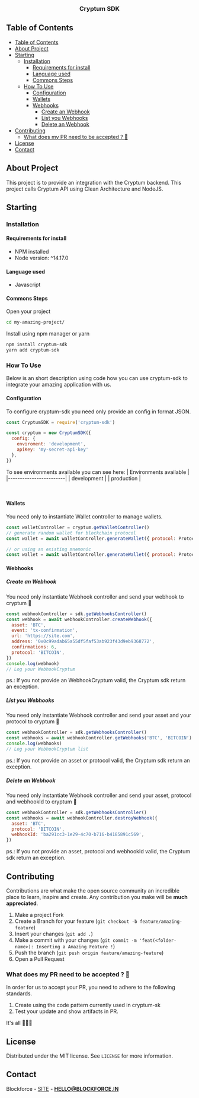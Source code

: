 <br />
<p align="center">
  <h3 align="center">Cryptum SDK</h3>
</p>

<!-- TABLE OF CONTENTS -->

## Table of Contents

- [Table of Contents](#table-of-contents)
- [About Project](#about-project)
- [Starting](#starting)
  - [Installation](#installation)
    - [Requirements for install](#requirements-for-install)
    - [Language used](#language-used)
    - [Commons Steps](#commons-steps)
  - [How To Use](#how-to-use)
    - [Configuration](#configuration)
    - [Wallets](#wallets)
    - [Webhooks](#webhooks)
      - [Create an Webhook](#create-an-webhook)
      - [List you Webhooks](#list-you-webhooks)
      - [Delete an Webhook](#delete-an-webhook)
- [Contributing](#contributing)
  - [What does my PR need to be accepted ? 🤔](#what-does-my-pr-need-to-be-accepted--)
- [License](#license)
- [Contact](#contact)

## About Project

This project is to provide an integration with the Cryptum backend. This project calls Cryptum API using Clean Architecture and NodeJS.
## Starting
### Installation
#### Requirements for install

- NPM installed
- Node version: ^14.17.0
#### Language used

- Javascript
#### Commons Steps

Open your project
```bash
cd my-amazing-project/
```

Install using npm manager or yarn
```bash
npm install cryptum-sdk
yarn add cryptum-sdk
```
### How To Use

Below is an short description using code how you can use cryptum-sdk to integrate your amazing application with us.
#### Configuration

To configure cryptum-sdk you need only provide an config in format JSON.
```js
const CryptumSDK = require('cryptum-sdk')

const cryptum = new CryptumSDK({
  config: {
    enviroment: 'development',
    apiKey: 'my-secret-api-key'
  },
})
```

To see environments available you can see here:
| Environments available |
|------------------------|
| development            |
| production             |

<br>

#### Wallets

You need only to instantiate Wallet controller to manage wallets.

```js
const walletController = cryptum.getWalletController()
// generate random wallet for blockchain protocol
const wallet = await walletController.generateWallet({ protocol: Protocol.STELLAR })

// or using an existing mnemonic
const wallet = await walletController.generateWallet({ protocol: Protocol.ETHEREUM, mnemonic: '<words>...', testnet: true })
```

#### Webhooks

##### Create an Webhook

You need only instantiate Webhook controller and send your webhook to cryptum 🚀

```js
const webhookController = sdk.getWebhooksController()
const webhook = await webhookController.createWebhook({
  asset: 'BTC',
  event: 'tx-confirmation',
  url: 'https://site.com',
  address: '0x0c99adab65a55df5faf53ab923f43d9eb9368772',
  confirmations: 6,
  protocol: 'BITCOIN',
})
console.log(webhook)
// Log your WebhookCryptum
```

ps.: If you not provide an WebhookCryptum valid, the Cryptum sdk return an exception.

##### List you Webhooks

You need only instantiate Webhook controller and send your asset and your protocol to cryptum 🚀

```js
const webhookController = sdk.getWebhooksController()
const webhooks = await webhookController.getWebhooks('BTC', 'BITCOIN')
console.log(webhooks)
// Log your WebhookCryptum list
```

ps.: If you not provide an asset or protocol valid, the Cryptum sdk return an exception.

##### Delete an Webhook

You need only instantiate Webhook controller and send your asset, protocol and webhookId to cryptum 🚀

```js
const webhookController = sdk.getWebhooksController()
const webhooks = await webhookController.destroyWebhook({
  asset: 'BTC',
  protocol: 'BITCOIN',
  webhookId: 'ba291cc3-1e29-4c70-b716-b4185891c569',
})
```

ps.: If you not provide an asset, protocol and webhookId valid, the Cryptum sdk return an exception.


## Contributing

Contributions are what make the open source community an incredible place to learn, inspire and create. Any contribution you make will be **much appreciated**.
1. Make a project Fork
2. Create a Branch for your feature (`git checkout -b feature/amazing-feature`)
3. Insert your changes (`git add .`)
4. Make a commit with your changes (`git commit -m 'feat(<folder-name>): Inserting a Amazing Feature !`)
5. Push the branch (`git push origin feature/amazing-feature`)
6. Open a Pull Request

### What does my PR need to be accepted ? 🤔

In order for us to accept your PR, you need to adhere to the following standards.

1. Create using the code pattern currently used in cryptum-sk
2. Test your update and show artifacts in PR.

It's all 🤷🏻‍♂️
## License

Distributed under the MIT license. See `LICENSE` for more information.

## Contact

Blockforce - [SITE](https://blockforce.in/) - **HELLO@BLOCKFORCE.IN**
